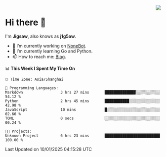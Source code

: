 <a href="#">
  <img align="right" src="https://github-readme-stats.vercel.app/api?username=j1g5awi&count_private=true&show_icons=true&title_color=80070B&text_color=B3B3B3&bg_color=212121&icon_color=80070B" />
</a>

# Hi there 👋

I'm **Jigsaw**, also knows as **j1g5aw**.

- 🔭 I’m currently working on [NoneBot](https://github.com/nonebot).
- 🌱 I’m currently learning Go and Python.
- 📫 How to reach me: [Blog](https://blog.maddestroyer.xyz/).

<!--START_SECTION:waka-->
📊 **This Week I Spent My Time On** 

```text
🕑︎ Time Zone: Asia/Shanghai

💬 Programming Languages: 
Markdown                 3 hrs 27 mins       ██████████████░░░░░░░░░░░   54.12 % 
Python                   2 hrs 45 mins       ███████████░░░░░░░░░░░░░░   42.98 % 
JavaScript               10 mins             █░░░░░░░░░░░░░░░░░░░░░░░░   02.66 % 
TOML                     0 secs              ░░░░░░░░░░░░░░░░░░░░░░░░░   00.24 % 

🐱‍💻 Projects: 
Unknown Project          6 hrs 23 mins       █████████████████████████   100.00 % 
```


 Last Updated on 10/01/2025 04:15:28 UTC
<!--END_SECTION:waka-->
